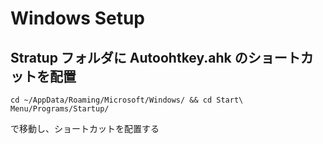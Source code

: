 # Windows Setup

## Stratup フォルダに Autoohtkey.ahk のショートカットを配置

```
cd ~/AppData/Roaming/Microsoft/Windows/ && cd Start\ Menu/Programs/Startup/
```

で移動し、ショートカットを配置する
